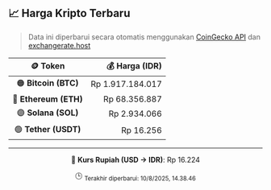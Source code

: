 

<!-- HARGA_KRIPTO -->
## 📈 Harga Kripto Terbaru

> Data ini diperbarui secara otomatis menggunakan [CoinGecko API](https://www.coingecko.com/) dan [exchangerate.host](https://exchangerate.host/)

<div align="center">

| 🪙 Token | 💰 Harga (IDR) |
|:------:|---------------:|
| 🟠 **Bitcoin (BTC)**   | Rp 1.917.184.017 |
| 🔵 **Ethereum (ETH)**  | Rp 68.356.887 |
| 🟣 **Solana (SOL)**    | Rp 2.934.066 |
| 🟢 **Tether (USDT)**   | Rp 16.256 |

---

💱 **Kurs Rupiah (USD → IDR)**: Rp 16.224

🕒 <sub>Terakhir diperbarui: 10/8/2025, 14.38.46</sub>

</div>
<!-- /HARGA_KRIPTO -->